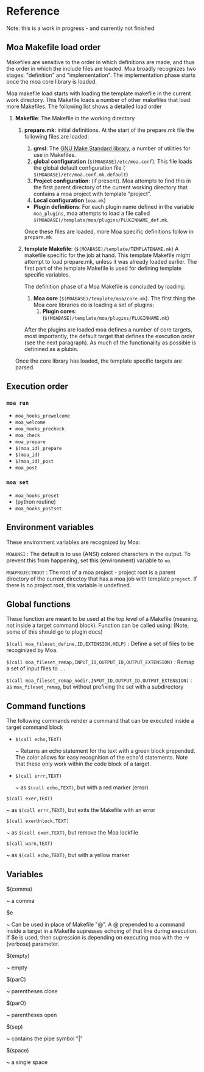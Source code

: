 # Reference

Note: this is a work in progress - and currently not finished

## Moa Makefile load order

Makefiles are sensitive to the order in which definitions are made,
and thus the order in which the include files are loaded. Moa broadly
recognizes two stages: "definition" and "implementation". The
implementation phase starts once the moa core library is
loaded. 

Moa makefile load starts with loading the template makefile in the
current work directory. This Makefile loads a number of other
makefiles that load more Makefiles. The following list shows a
detailed load order

1. **Makefile**: The Makefile in the working directory
    1. **prepare.mk**: initial definitions. At the start of the
        prepare.mk file the following files are loaded:
        
        1. **gmsl**: The
            [GNU Make Standard library](http://gmsl.sourceforge.net/),
            a number of utilities for use in Makefiles.
        1. **global configuration** (`$(MOABASE)/etc/moa.conf`): This
          file loads the global default configuration file (
          `$(MOABASE)/etc/moa.conf.mk.default`)
        1. **Project configuration**: (if present). Moa attempts to
          find this in the first parent directory of the current
          working directory that contains a moa project with template
          "project".
        1. **Local configuration** (`moa.mk`)
        * **Plugin definitions**: For each plugin name defined in the
          variable `moa_plugins`, moa attempts to load a file called
          `$(MOABASE)/template/moa/plugins/PLUGINNAME_def.mk`.
        
        Once these files are loaded, more Moa specific definitions
        follow in `prepare.mk`
        
    1. **template Makefile**: (`$(MOABASE)/template/TEMPLATENAME.mk`) A
        makefile specific for the job at hand. This template Makefile
        might attempt to load prepare.mk, unless it was already loaded
        earlier. The first part of the template Makefile is used for
        defining template specific variables. 
        
        The definition phase of a Moa Makefile is concluded by loading:
        
        1. **Moa core** (`$(MOABASE)/template/moa/core.mk`). The first
          thing the Moa core libraries do is loading a set of plugins:
            1. **Plugin cores**:
              (`$(MOABASE)/template/moa/plugins/PLUGINNAME.mk`)
	      
          After the plugins are loaded moa defines a number of core
          targets, most importantly, the default target that defines
          the execution order (see the next paragraph). As much of the
          functionality as possible is definined as a plubin.
	
	Once the core library has loaded, the template specific
	targets are parsed.
      
## Execution order

### `moa run`

* `moa_hooks_prewelcome`
* `moa_welcome`
* `moa_hooks_precheck`
* `moa_check`
* `moa_prepare`
* `$(moa_id)_prepare`
* `$(moa_id)`
* `$(moa_id)_post`
* `moa_post`

### `moa set`

* `moa_hooks_preset`
* (python routine)
* `moa_hooks_postset`


## Environment variables

These environment variables are recognized by Moa:

`MOAANSI`
:    The default is to use (ANSI) colored characters in the output. To
     prevent this from happening, set this (environment) variable to
     `no`.

`MOAPROJECTROOT`
:    The root of a moa project - project root is a parent directory of
     the current directoy that has a moa job with template
     `project`. If there is no project root, this variable is
     undefined.


## Global functions

These function are meant to be used at the top level of a Makefile
(meaning, not inside a target command block). Function can be called
using: (Note, some of this should go to plugin docs)


`$(call moa_fileset_define,ID,EXTENSION,HELP)`
:    Define a set of files to be recoginized by Moa.

`$(call moa_fileset_remap,INPUT_ID,OUTPUT_ID,OUTPUT_EXTENSION)`
:    Remap a set of input files to ....

`$(call moa_fileset_remap_nodir,INPUT_ID,OUTPUT_ID,OUTPUT_EXTENSION)`
:    as `moa_fileset_remap`, but without prefixing the set with a
     subdirectory

## Command functions

The following commands render a command that can be executed inside
a target command block

* `$(call echo,TEXT)`

  ~ Returns an echo statement for the text with a green block
    prepended. The color allows for easy recognition of the echo'd
    statements. Note that these only work within the code block of a
    target.

- `$(call errr,TEXT)`
  
  ~ as `$(call echo,TEXT)`, but with a red marker (error)

`$(call exer,TEXT)`

  ~ as `$(call errr,TEXT)`, but exits the Makefile with an error

`$(call exerUnlock,TEXT)`

  ~ as `$(call exer,TEXT)`, but remove the Moa lockfile

`$(call warn,TEXT)`

  ~ as `$(call echo,TEXT)`, but with a yellow marker

## Variables

$(comma)

  ~ a comma

$e

  ~ Can be used in place of Makefile "@". A @ prepended to a command
    inside a target in a Makefile supresses echoing of that line
    during execution. If $e is used, then supression is depending on
    executing moa with the -v (verbose) parameter.

$(empty)

  ~ empty

$(parC)

  ~ parentheses close

$(parO)

  ~ parentheses open

$(sep)

  ~ contains the pipe symbol "|"

$(space)

  ~ a single space
